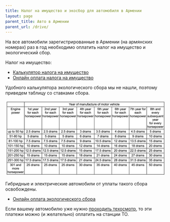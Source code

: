 ```yaml
---
title: Налог на имущество и экосбор для автомобиля в Армении
layout: page
parent_title: Авто в Армении
parent_url: /drive/
---
```


На все автомобили зарегистрированные в Армении (на армянских номерах) раз в год необходимо оплатить налог на имущество и экологический сбор.

Налог на имущество:

- [Калькулятор налога на имущество](https://triple-c.am/ru/calculators/car-tax/)
- [Онлайн оплата налога на имущество](https://pay.e-community.am/ru/tax-search)

Удобного калькулятора экологического сбора мы не нашли, поэтому приведем таблицу со ставками сбора. 

![Таблица экологического сбора](/assets/drive/ecotax-table.png)

Гибридные и электрические автомобили от уплаты такого сбора освобождены.

- [Онлайн оплата экологического сбора](https://www.e-payments.am/hy/taxes/step3/service=4909/)

Если вашему автомобилю уже нужно [проходить техосмотр](inspection.md), то эти платежи можно (и желательно) оплатить на станции ТО.
